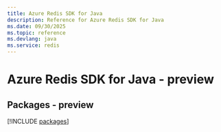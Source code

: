 ```yaml
---
title: Azure Redis SDK for Java
description: Reference for Azure Redis SDK for Java
ms.date: 09/30/2025
ms.topic: reference
ms.devlang: java
ms.service: redis
---
```

# Azure Redis SDK for Java - preview
## Packages - preview
[!INCLUDE [packages](redis-index.md)]